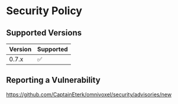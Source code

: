 # Security Policy

## Supported Versions

| Version | Supported          |
| ------- | ------------------ |
| 0.7.x   | :white_check_mark: |

## Reporting a Vulnerability

https://github.com/CaptainEterk/omnivoxel/security/advisories/new
